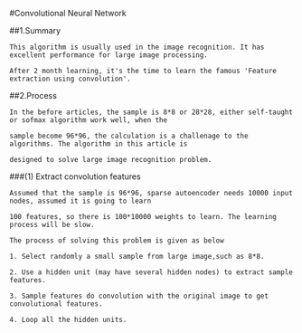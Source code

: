 #Convolutional Neural Network

##1.Summary

    This algorithm is usually used in the image recognition. It has excellent performance for large image processing.
    
    After 2 month learning, it's the time to learn the famous 'Feature extraction using convolution'.
    
##2.Process
    
    In the before articles, the sample is 8*8 or 28*28, either self-taught or sofmax algorithm work well, when the 
    
    sample become 96*96, the calculation is a challenage to the algorithms. The algorithm in this article is 
    
    designed to solve large image recognition problem.
    
###(1) Extract convolution features
    
    Assumed that the sample is 96*96, sparse autoencoder needs 10000 input nodes, assumed it is going to learn 
    
    100 features, so there is 100*10000 weights to learn. The learning process will be slow.
    
    The process of solving this problem is given as below
    
    1. Select randomly a small sample from large image,such as 8*8.
    
    2. Use a hidden unit (may have several hidden nodes) to extract sample features.
    
    3. Sample features do convolution with the original image to get convolutional features.
    
    4. Loop all the hidden units.
    
    
    
